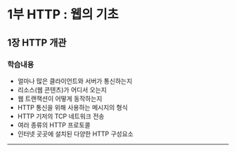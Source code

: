 # 1부 HTTP : 웹의 기초

## 1장 HTTP 개관
### 학습내용
* 얼마나 많은 클라이언트와 서버가 통신하는지
* 리소스(웹 콘텐츠)가 어디서 오는지
* 웹 트랜잭션이 어떻게 동작하는지
* HTTP 통신을 위해 사용하는 메시지의 형식
* HTTP 기저의 TCP 네트워크 전송
* 여러 종류의 HTTP 프로토콜
* 인터넷 곳곳에 설치된 다양한 HTTP 구성요소
---
